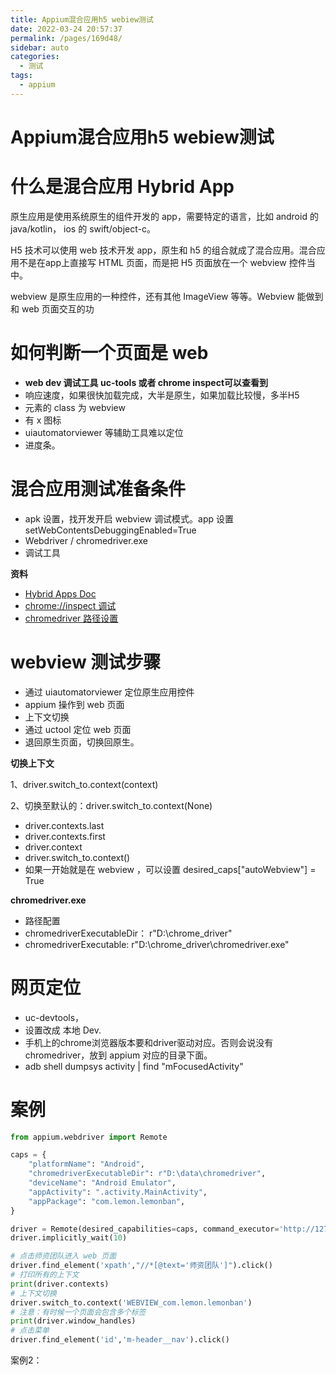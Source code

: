 ```yaml
---
title: Appium混合应用h5 webiew测试
date: 2022-03-24 20:57:37
permalink: /pages/169d48/
sidebar: auto
categories:
  - 测试
tags:
  - appium
---
```

# Appium混合应用h5 webiew测试

# 什么是混合应用 Hybrid App

原生应用是使用系统原生的组件开发的 app，需要特定的语言，比如 android 的 java/kotlin， ios 的 swift/object-c。

H5 技术可以使用 web 技术开发 app，原生和 h5 的组合就成了混合应用。混合应用不是在app上直接写 HTML 页面，而是把 H5 页面放在一个 webview 控件当中。

webview 是原生应用的一种控件，还有其他 ImageView 等等。Webview 能做到和 web 页面交互的功

# 如何判断一个页面是 web

- **web dev 调试工具 uc-tools 或者 chrome inspect可以查看到**
- 响应速度，如果很快加载完成，大半是原生，如果加载比较慢，多半H5
- 元素的 class 为 webview
- 有 x 图标
- uiautomatorviewer 等辅助工具难以定位
- 进度条。

# 混合应用测试准备条件

- apk 设置，找开发开启 webview 调试模式。app 设置 setWebContentsDebuggingEnabled=True
- Webdriver / chromedriver.exe
- 调试工具

**资料**

- [Hybrid Apps Doc](http://appium.io/docs/en/writing-running-appium/web/hybrid/index.html)
- [chrome://inspect 调试](https://developers.google.com/web/tools/chrome-devtools/remote-debugging/webviews)
- [chromedriver 路径设置](http://appium.io/docs/en/writing-running-appium/web/chromedriver/)

# webview 测试步骤

- 通过 uiautomatorviewer 定位原生应用控件
- appium 操作到 web 页面
- 上下文切换
- 通过 uctool 定位 web 页面
- 退回原生页面，切换回原生。

**切换上下文**

1、driver.switch_to.context(context)

2、切换至默认的：driver.switch_to.context(None)

- driver.contexts.last
- driver.contexts.first
- driver.context
- driver.switch_to.context()
- 如果一开始就是在 webview ，可以设置 desired_caps["autoWebview"] = True

**chromedriver.exe**

- 路径配置
- chromedriverExecutableDir： r"D:\chrome_driver"
- chromedriverExecutable: r"D:\chrome_driver\chromedriver.exe"

# 网页定位

- uc-devtools，
- 设置改成 本地 Dev.
- 手机上的chrome浏览器版本要和driver驱动对应。否则会说没有 chromedriver，放到 appium 对应的目录下面。
- adb shell dumpsys activity | find "mFocusedActivity"

# 案例

```python
from appium.webdriver import Remote

caps = {
    "platformName": "Android",
    "chromedriverExecutableDir": r"D:\data\chromedriver",
    "deviceName": "Android Emulator",
    "appActivity": ".activity.MainActivity",
    "appPackage": "com.lemon.lemonban",
}

driver = Remote(desired_capabilities=caps, command_executor='http://127.0.0.1:4723/wd/hub')
driver.implicitly_wait(10)

# 点击师资团队进入 web 页面
driver.find_element('xpath',"//*[@text='师资团队']").click()
# 打印所有的上下文
print(driver.contexts)
# 上下文切换
driver.switch_to.context('WEBVIEW_com.lemon.lemonban')
# 注意：有时候一个页面会包含多个标签
print(driver.window_handles)
# 点击菜单
driver.find_element('id','m-header__nav').click()

```

案例2：